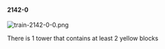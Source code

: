 #### 2142-0
![train-2142-0-0.png](https://github.com/lil-lab/nlvr/raw/master/nlvr/train/images/63/train-2142-0-0.png "train-2142-0-0.png")

There is 1 tower that contains at least 2 yellow blocks